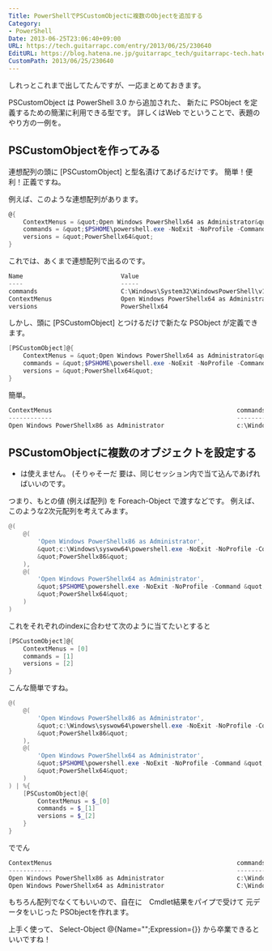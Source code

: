 ```yaml
---
Title: PowerShellでPSCustomObjectに複数のObjectを追加する
Category:
- PowerShell
Date: 2013-06-25T23:06:40+09:00
URL: https://tech.guitarrapc.com/entry/2013/06/25/230640
EditURL: https://blog.hatena.ne.jp/guitarrapc_tech/guitarrapc-tech.hatenablog.com/atom/entry/11696248318757675734
CustomPath: 2013/06/25/230640
---
```


しれっとこれまで出してたんですが、一応まとめておきます。

PSCustomObject は PowerShell 3.0 から追加された、 新たに PSObject を定義するための簡潔に利用できる型です。
詳しくはWeb でということで、表題のやり方の一例を。



## PSCustomObjectを作ってみる
連想配列の頭に [PSCustomObject] と型名漬けてあげるだけです。
簡単！便利！正義ですね。

例えば、このような連想配列があります。
```ps1
@{
	ContextMenus = &quot;Open Windows PowerShellx64 as Administrator&quot;
	commands = &quot;$PSHOME\powershell.exe -NoExit -NoProfile -Command &quot;&quot;Set-Location '%V'&quot;&quot;&quot;
	versions = &quot;PowerShellx64&quot;
}
```


これでは、あくまで連想配列で出るのです。
```ps1
Name                           Value
----                           -----
commands                       C:\Windows\System32\WindowsPowerShell\v1.0\powershell.exe -NoExit -NoProfile -Command &quot;Set-Location '%V'&quot;
ContextMenus                   Open Windows PowerShellx64 as Administrator
versions                       PowerShellx64
```


しかし、頭に [PSCustomObject] とつけるだけで新たな PSObject が定義できます。
```ps1
[PSCustomObject]@{
	ContextMenus = &quot;Open Windows PowerShellx64 as Administrator&quot;
	commands = &quot;$PSHOME\powershell.exe -NoExit -NoProfile -Command &quot;&quot;Set-Location '%V'&quot;&quot;&quot;
	versions = &quot;PowerShellx64&quot;
}
```


簡単。
```ps1
ContextMenus                                                   commands                                                       versions
------------                                                   --------                                                       --------
Open Windows PowerShellx86 as Administrator                    c:\Windows\syswow64\powershell.exe -NoExit -NoProfile -Comm... PowerShellx86
```



## PSCustomObjectに複数のオブジェクトを設定する
+ は使えません。 (そりゃそーだ
要は、同じセッション内で当て込んであげればいいのです。

つまり、もとの値 (例えば配列) を Foreach-Object で渡すなどです。
例えば、このような2次元配列を考えてみます。
```ps1
@(
	@(
		'Open Windows PowerShellx86 as Administrator',
		&quot;c:\Windows\syswow64\powershell.exe -NoExit -NoProfile -Command &quot;&quot;Set-Location '%V'&quot;&quot;&quot;,
		&quot;PowerShellx86&quot;
	),
	@(
		'Open Windows PowerShellx64 as Administrator',
		&quot;$PSHOME\powershell.exe -NoExit -NoProfile -Command &quot;&quot;Set-Location '%V'&quot;&quot;&quot;,
		&quot;PowerShellx64&quot;
	)
)
```


これをそれぞれのindexに合わせて次のように当てたいとすると
```ps1
[PSCustomObject]@{
	ContextMenus = [0]
	commands = [1]
	versions = [2]
}
```


こんな簡単ですね。
```ps1
@(
	@(
		'Open Windows PowerShellx86 as Administrator',
		&quot;c:\Windows\syswow64\powershell.exe -NoExit -NoProfile -Command &quot;&quot;Set-Location '%V'&quot;&quot;&quot;,
		&quot;PowerShellx86&quot;
	),
	@(
		'Open Windows PowerShellx64 as Administrator',
		&quot;$PSHOME\powershell.exe -NoExit -NoProfile -Command &quot;&quot;Set-Location '%V'&quot;&quot;&quot;,
		&quot;PowerShellx64&quot;
	)
) | %{
	[PSCustomObject]@{
		ContextMenus = $_[0]
		commands = $_[1]
		versions = $_[2]
	}
}
```


ででん
```ps1
ContextMenus                                                   commands                                                       versions
------------                                                   --------                                                       --------
Open Windows PowerShellx86 as Administrator                    c:\Windows\syswow64\powershell.exe -NoExit -NoProfile -Comm... PowerShellx86
Open Windows PowerShellx64 as Administrator                    C:\Windows\System32\WindowsPowerShell\v1.0\powershell.exe -... PowerShellx64
```


もちろん配列でなくてもいいので、自在に　Cmdlet結果をパイプで受けて 元データをいじった PSObjectを作れます。

上手く使って、 Select-Object @{Name="";Expression={}} から卒業できるといいですね！
